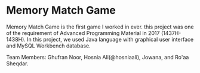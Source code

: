 # Memory Match Game
Memory Match Game is the first game I worked in ever. this project was one of the requirement of Advanced Programming Material in 2017 (1437H-1438H). In this project, we used Java language with graphical user interface and MySQL Workbench database.

Team Members: Ghufran Noor, Hosnia Ali(@hosniaali), Jowana, and Ro'aa Sheqdar.
